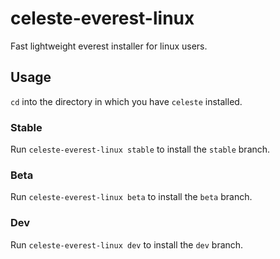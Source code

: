# celeste-everest-linux

Fast lightweight everest installer for linux users.

## Usage

`cd` into the directory in which you have `celeste` installed.

### Stable

Run `celeste-everest-linux stable` to install the `stable` branch.

### Beta

Run `celeste-everest-linux beta` to install the `beta` branch.

### Dev

Run `celeste-everest-linux dev` to install the `dev` branch.
